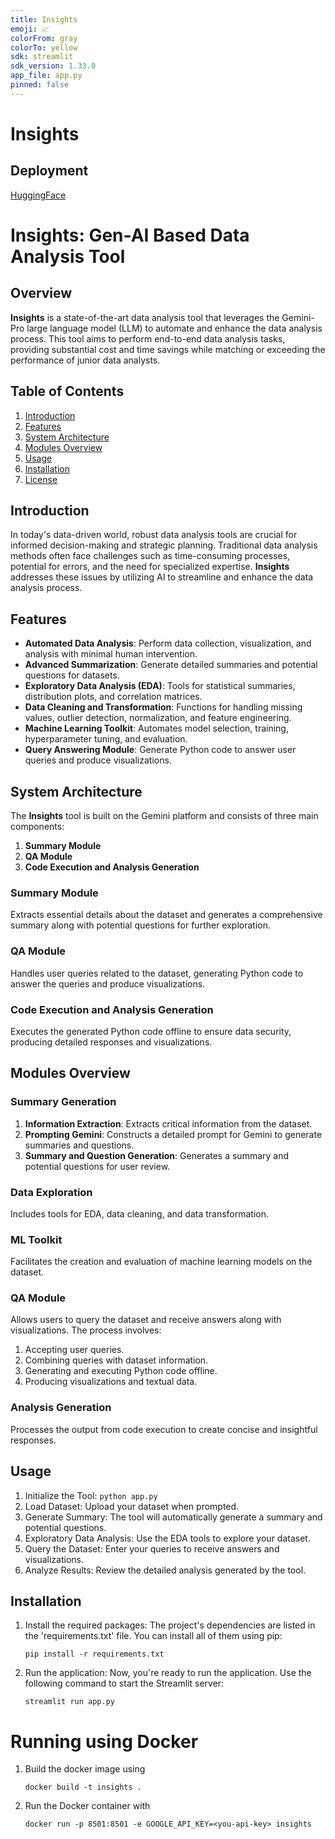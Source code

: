 ```yaml
---
title: Insights
emoji: 📈
colorFrom: gray
colorTo: yellow
sdk: streamlit
sdk_version: 1.33.0
app_file: app.py
pinned: false
---
```

# Insights

## Deployment
[HuggingFace](https://huggingface.co/spaces/AtharvaThakur/Insights)

# Insights: Gen-AI Based Data Analysis Tool

## Overview

**Insights** is a state-of-the-art data analysis tool that leverages the Gemini-Pro large language model (LLM) to automate and enhance the data analysis process. This tool aims to perform end-to-end data analysis tasks, providing substantial cost and time savings while matching or exceeding the performance of junior data analysts.

## Table of Contents

1. [Introduction](#introduction)
2. [Features](#features)
3. [System Architecture](#system-architecture)
4. [Modules Overview](#modules-overview)
5. [Usage](#usage)
6. [Installation](#installation)
7. [License](#license)

## Introduction

In today's data-driven world, robust data analysis tools are crucial for informed decision-making and strategic planning. Traditional data analysis methods often face challenges such as time-consuming processes, potential for errors, and the need for specialized expertise. **Insights** addresses these issues by utilizing AI to streamline and enhance the data analysis process.

## Features

- **Automated Data Analysis**: Perform data collection, visualization, and analysis with minimal human intervention.
- **Advanced Summarization**: Generate detailed summaries and potential questions for datasets.
- **Exploratory Data Analysis (EDA)**: Tools for statistical summaries, distribution plots, and correlation matrices.
- **Data Cleaning and Transformation**: Functions for handling missing values, outlier detection, normalization, and feature engineering.
- **Machine Learning Toolkit**: Automates model selection, training, hyperparameter tuning, and evaluation.
- **Query Answering Module**: Generate Python code to answer user queries and produce visualizations.

## System Architecture

The **Insights** tool is built on the Gemini platform and consists of three main components:

1. **Summary Module**
2. **QA Module**
3. **Code Execution and Analysis Generation**

### Summary Module

Extracts essential details about the dataset and generates a comprehensive summary along with potential questions for further exploration.

### QA Module

Handles user queries related to the dataset, generating Python code to answer the queries and produce visualizations.

### Code Execution and Analysis Generation

Executes the generated Python code offline to ensure data security, producing detailed responses and visualizations.

## Modules Overview

### Summary Generation

1. **Information Extraction**: Extracts critical information from the dataset.
2. **Prompting Gemini**: Constructs a detailed prompt for Gemini to generate summaries and questions.
3. **Summary and Question Generation**: Generates a summary and potential questions for user review.

### Data Exploration

Includes tools for EDA, data cleaning, and data transformation.

### ML Toolkit

Facilitates the creation and evaluation of machine learning models on the dataset.

### QA Module

Allows users to query the dataset and receive answers along with visualizations. The process involves:

1. Accepting user queries.
2. Combining queries with dataset information.
3. Generating and executing Python code offline.
4. Producing visualizations and textual data.

### Analysis Generation

Processes the output from code execution to create concise and insightful responses.

## Usage
1. Initialize the Tool:
`python app.py`
2. Load Dataset: Upload your dataset when prompted.
3. Generate Summary: The tool will automatically generate a summary and potential questions.
4. Exploratory Data Analysis: Use the EDA tools to explore your dataset.
5. Query the Dataset: Enter your queries to receive answers and visualizations.
6. Analyze Results: Review the detailed analysis generated by the tool.

## Installation 

1. Install the required packages:
   The project's dependencies are listed in the 'requirements.txt' file. You can install all of them using pip:
   ```
   pip install -r requirements.txt
   ```
2. Run the application:
   Now, you're ready to run the application. Use the following command to start the Streamlit server:
   ```
   streamlit run app.py
   ```

# Running using Docker
1. Build the docker image using 
   ```
   docker build -t insights .
   ```
2. Run the Docker container with
   ```
   docker run -p 8501:8501 -e GOOGLE_API_KEY=<you-api-key> insights
   ```
